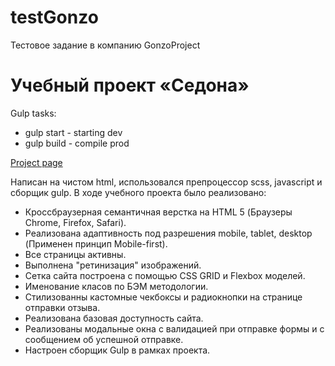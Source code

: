 # testGonzo
Тестовое задание в компанию GonzoProject

# Учебный проект «Седона»

Gulp tasks:
* gulp start - starting dev
* gulp build - compile prod

[Project page](https://ars28fox.github.io/Sedona-adaptive-2020/)

Написан на чистом html, использовался препроцессор scss, javascript и сборщик gulp.
В ходе учебного проекта было реализовано:

* Кроссбраузерная семантичная верстка на HTML 5 (Браузеры Chrome, Firefox, Safari).
* Реализована адаптивность под разрешения mobile, tablet, desktop (Применен принцип Mobile-first).
* Все страницы активны.
* Выполнена "ретинизация" изображений.
* Сетка сайта построена с помощью CSS GRID и Flexbox моделей.
* Именование класов по БЭМ методологии.
* Стилизованны кастомные чекбоксы и радиокнопки на странице отправки отзыва.
* Реализована базовая доступность сайта.
* Реализованы модальные окна с валидацией при отправке формы и с сообщением об успешной отправке.
* Настроен сборщик Gulp в рамках проекта.

